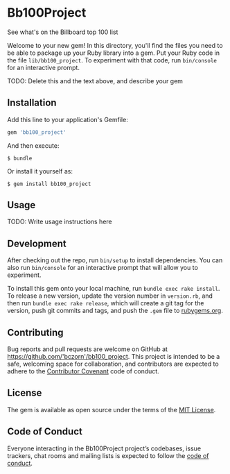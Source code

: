 # Bb100Project

See what's on the Billboard top 100 list 

Welcome to your new gem! In this directory, you'll find the files you need to be able to package up your Ruby library into a gem. Put your Ruby code in the file `lib/bb100_project`. To experiment with that code, run `bin/console` for an interactive prompt.

TODO: Delete this and the text above, and describe your gem

## Installation

Add this line to your application's Gemfile:

```ruby
gem 'bb100_project'
```

And then execute:

    $ bundle

Or install it yourself as:

    $ gem install bb100_project

## Usage

TODO: Write usage instructions here

## Development

After checking out the repo, run `bin/setup` to install dependencies. You can also run `bin/console` for an interactive prompt that will allow you to experiment.

To install this gem onto your local machine, run `bundle exec rake install`. To release a new version, update the version number in `version.rb`, and then run `bundle exec rake release`, which will create a git tag for the version, push git commits and tags, and push the `.gem` file to [rubygems.org](https://rubygems.org).

## Contributing

Bug reports and pull requests are welcome on GitHub at https://github.com/'bczorn'/bb100_project. This project is intended to be a safe, welcoming space for collaboration, and contributors are expected to adhere to the [Contributor Covenant](http://contributor-covenant.org) code of conduct.

## License

The gem is available as open source under the terms of the [MIT License](https://opensource.org/licenses/MIT).

## Code of Conduct

Everyone interacting in the Bb100Project project’s codebases, issue trackers, chat rooms and mailing lists is expected to follow the [code of conduct](https://github.com/'bczorn'/bb100_project/blob/master/CODE_OF_CONDUCT.md).
